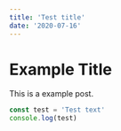 ```yaml
---
title: 'Test title'
date: '2020-07-16'
---
```


# Example Title

This is a example post.

```js
const test = 'Test text'
console.log(test)
```

